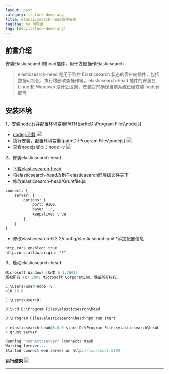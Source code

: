 ```yaml
---
layout: post
category: itstack-demo-any
title: elasticsearch-head插件安装
tagline: by 付政委
tag: [ddd,itstack-demo-any]
---
```


## 前言介绍
安装Elasticsearch的head插件，用于方便操作Elasticsearch

>elasticsearch-head 是用于监控 Elasticsearch 状态的客户端插件，包括数据可视化、执行增删改查操作等。elasticsearch-head 插件的安装在 Linux 和 Windows 没什么区别，安装之前确保当前系统已经安装 nodejs 即可。

## 安装环境
1、安装[node.js](https://nodejs.org/en/download/)并配置环境变量PATH{path:D:\Program Files\nodejs\}

- [nodejs下载](https://nodejs.org/en/download/)
![](https://fuzhengwei.github.io/assets/images/pic-content/2019/08/nodejs.png)
- 执行安装，配置环境变量{path:D:\Program Files\nodejs\}
![](https://fuzhengwei.github.io/assets/images/pic-content/2019/08/nodejspath.png)
- 查看nodejs版本；node -v
![](https://fuzhengwei.github.io/assets/images/pic-content/2019/08/nodejsversion.png)

2、安装elasticsearch-head
- [下载elasticsearch-head](https://github.com/mobz/elasticsearch-head)
- 将elasticsearch-head放到与elasticsearch同层级文件夹下
- 修改elasticsearch-head/Gruntfile.js
```xml
connect: {
	server: {
		options: {
			port: 9100,
			base: '.',
			keepalive: true
		}
	}
}
```
- 修改elasticsearch-6.2.2/config/elasticsearch.yml *添加配置信息
```xml
http.cors.enabled: true
http.cors.allow-origin: "*"
```

3、启动elasticsearch-head
```java
Microsoft Windows [版本 6.1.7601]
版权所有 (c) 2009 Microsoft Corporation。保留所有权利。

C:\Users\user>node -v
v10.16.0

C:\Users\user>D:

D:\>cd D:\Program Files\elasticsearch\head

D:\Program Files\elasticsearch\head>npm run start

> elasticsearch-head@0.0.0 start D:\Program Files\elasticsearch\head
> grunt server

Running "connect:server" (connect) task
Waiting forever...
Started connect web server on http://localhost:9100

```
**运行结果**
![](https://fuzhengwei.github.io/assets/images/pic-content/2019/08/eshead.png)

------------
